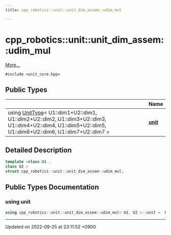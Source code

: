 ```yaml
---
title: cpp_robotics::unit::unit_dim_assem::udim_mul

---
```


# cpp_robotics::unit::unit_dim_assem::udim_mul



 [More...](#detailed-description)


`#include <unit_core.hpp>`

## Public Types

|                | Name           |
| -------------- | -------------- |
| using [UnitType](/cpp_robotics_core/doxybook/Classes/structcpp__robotics_1_1unit_1_1UnitType/)< U1::dim1+U2::dim1, U1::dim2+U2::dim2, U1::dim3+U2::dim3, U1::dim4+U2::dim4, U1::dim5+U2::dim5, U1::dim6+U2::dim6, U1::dim7+U2::dim7 > | **[unit](/cpp_robotics_core/doxybook/Classes/structcpp__robotics_1_1unit_1_1unit__dim__assem_1_1udim__mul/#using-unit)**  |

## Detailed Description

```cpp
template <class U1 ,
class U2 >
struct cpp_robotics::unit::unit_dim_assem::udim_mul;
```

## Public Types Documentation

### using unit

```cpp
using cpp_robotics::unit::unit_dim_assem::udim_mul< U1, U2 >::unit =  UnitType< U1::dim1 + U2::dim1, U1::dim2 + U2::dim2, U1::dim3 + U2::dim3, U1::dim4 + U2::dim4, U1::dim5 + U2::dim5, U1::dim6 + U2::dim6, U1::dim7 + U2::dim7>;
```


-------------------------------

Updated on 2022-09-25 at 23:11:52 +0900